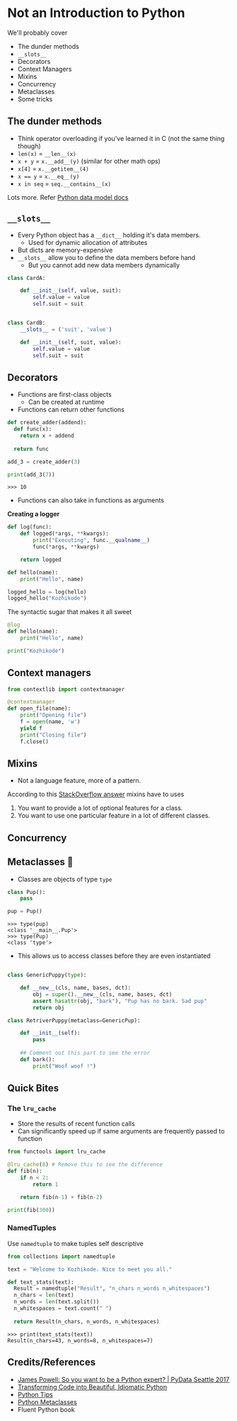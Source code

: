 # Not an Introduction to Python

We'll probably cover
- The dunder methods
- `__slots__`
- Decorators
- Context Managers
- Mixins
- Concurrency
- Metaclasses
- Some tricks

## The dunder methods
- Think operator overloading if you've learned it in C (not the same thing though)
- `len(x)` = `__len__(x)`
- `x + y` = `x.__add__(y)` (similar for other math ops)
- `x[4]` = `x.__getitem__(4)`
- `x == y` = `x.__eq__(y)`
- `x in seq` = `seq.__contains__(x)`

Lots more. Refer [Python data model docs](https://docs.python.org/3/reference/datamodel.html)

## `__slots__`
- Every Python object has a `__dict__` holding it's data members.
  - Used for dynamic allocation of attributes
- But dicts are memory-expensive
- `__slots__` allow you to define the data members before hand
  - But you cannot add new data members dynamically

```python
class CardA:

    def __init__(self, value, suit):
        self.value = value
        self.suit = suit


class CardB:
    __slots__ = ('suit', 'value')

    def __init__(self, suit, value):
        self.value = value
        self.suit = suit
```

## Decorators
- Functions are first-class objects
  - Can be created at runtime
- Functions can return other functions

```python
def create_adder(addend):
  def func(x):
    return x + addend
  
  return func

add_3 = create_adder(3)

print(add_3(7))
```
```
>>> 10
```

- Functions can also take in functions as arguments

**Creating a logger**
```python
def log(func):
    def logged(*args, **kwargs):
        print("Executing", func.__qualname__)
        func(*args, **kwargs)

    return logged
```
```python
def hello(name):
    print("Hello", name)

logged_hello = log(hello)
logged_hello("Kozhikode")
```

The syntactic sugar that makes it all sweet
```python
@log
def hello(name):
    print("Hello", name)

print("Kozhikode")
```

## Context managers

```python
from contextlib import contextmanager

@contextmanager
def open_file(name):
    print("Opening file")
    f = open(name, 'w')
    yield f
    print("Closing file")
    f.close()
```

## Mixins
- Not a language feature, more of a pattern.

According to this [StackOverflow answer](https://stackoverflow.com/a/547714) mixins have to uses

1. You want to provide a lot of optional features for a class.
2. You want to use one particular feature in a lot of different classes.

## Concurrency

## Metaclasses 🚨
- Classes are objects of type `type`

```python
class Pup():
    pass

pup = Pup()
```
```
>>> type(pup)
<class '__main__.Pup'>
>>> type(Pup)
<class 'type'>
```

- This allows us to access classes before they are even instantiated

```python

class GenericPuppy(type):

    def __new__(cls, name, bases, dct):
        obj = super().__new__(cls, name, bases, dct)
        assert hasattr(obj, "bark"), "Pup has no bark. Sad pup"
        return obj

class RetriverPuppy(metaclass=GenericPup):

    def __init__(self):
        pass
    
    ## Comment out this part to see the error
    def bark():
        print("Woof woof !")
```


## Quick Bites

### The `lru_cache`
- Store the results of recent function calls
- Can significantly speed up if same arguments are frequently passed to function

```python
from functools import lru_cache

@lru_cache(8) # Remove this to see the difference
def fib(n):
    if n < 2:
        return 1

    return fib(n-1) + fib(n-2)

print(fib(300))
```

### NamedTuples
Use `namedtuple` to make tuples self descriptive

```python
from collections import namedtuple

text = "Welcome to Kozhikode. Nice to meet you all."

def text_stats(text):
  Result = namedtuple("Result", "n_chars n_words n_whitespaces")
  n_chars = len(text)
  n_words = len(text.split())
  n_whitespaces = text.count(" ")
  
  return Result(n_chars, n_words, n_whitespaces)
```
```
>>> print(text_stats(text))
Result(n_chars=43, n_words=8, n_whitespaces=7)
```


## Credits/References
- [James Powell: So you want to be a Python expert? | PyData Seattle 2017](https://www.youtube.com/watch?v=sUmoMSU9_GQ)
- [Transforming Code into Beautiful, Idiomatic Python](https://www.youtube.com/watch?v=OSGv2VnC0go)
- [Python Tips](https://book.pythontips.com/)
- [Python Metaclasses](https://realpython.com/python-metaclasses/)
- Fluent Python book
